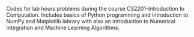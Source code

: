Codes for lab hours problems during the course CS2201-Introduction to Computation. Includes basics of Python programming and introduction to NumPy and Matplotlib labrary with also an introduction to Numerical Integration and Machine Learning Algorithms.
